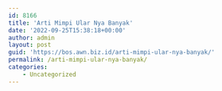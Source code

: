 ```yaml
---
id: 8166
title: 'Arti Mimpi Ular Nya Banyak'
date: '2022-09-25T15:38:18+00:00'
author: admin
layout: post
guid: 'https://bos.awn.biz.id/arti-mimpi-ular-nya-banyak/'
permalink: /arti-mimpi-ular-nya-banyak/
categories:
    - Uncategorized
---
```


